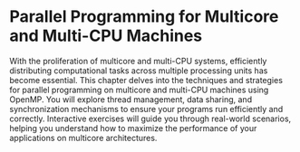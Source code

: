 # Parallel Programming for Multicore and Multi-CPU Machines

With the proliferation of multicore and multi-CPU systems, efficiently distributing computational tasks across multiple processing units has become essential. This chapter delves into the techniques and strategies for parallel programming on multicore and multi-CPU machines using OpenMP. You will explore thread management, data sharing, and synchronization mechanisms to ensure your programs run efficiently and correctly. Interactive exercises will guide you through real-world scenarios, helping you understand how to maximize the performance of your applications on multicore architectures.